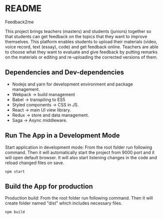# README

Feedback2me

This project brings teachers (masters) and students (juniors) together so that students can get feedback on the topics that they want to improve themselves. This platform enables students to upload their materials (video, voice record, text (essay), code) and get feedback online. Teachers are able to choose what they want to evaluate and give feedback by putting remarks on the materials or editing and re-uploading the corrected versions of them.

## Dependencies and Dev-dependencies

- Nodejs and yarn for development environment and package management.
- Webpack -> build management
- Babel -> transpiling to ES5
- Styled components -> CSS in JS.
- React -> main UI view library.
- Redux -> store and data management.
- Saga -> Async middleware.

## Run The App in a Development Mode

Start application in development mode: From the root folder run following command. Then it will automatically start the project from 9000 port and it will open default browser. It will also start listening changes in the code and reload changed files on save.

`npm start`

## Build the App for production

Production build: From the root folder run following command. Then it will create folder named "dist" which includes necessary files.

`npm build`
